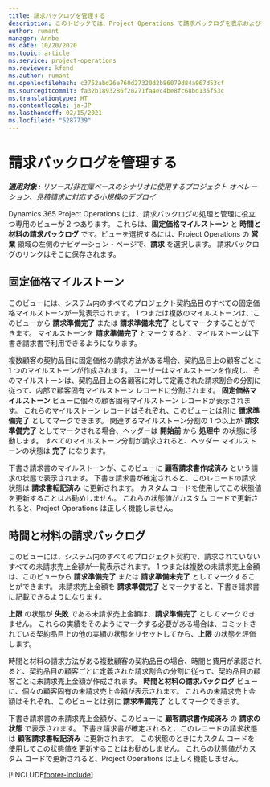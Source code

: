 ```yaml
---
title: 請求バックログを管理する
description: このトピックでは、Project Operations で請求バックログを表示および操作する方法について説明します。
author: rumant
manager: Annbe
ms.date: 10/20/2020
ms.topic: article
ms.service: project-operations
ms.reviewer: kfend
ms.author: rumant
ms.openlocfilehash: c3752abd26e760d27320d2b86079d84a967d53cf
ms.sourcegitcommit: fa32b1893286f20271fa4ec4be8fc68bd135f53c
ms.translationtype: HT
ms.contentlocale: ja-JP
ms.lasthandoff: 02/15/2021
ms.locfileid: "5287739"
---
```

# <a name="manage-the-billing-backlog"></a>請求バックログを管理する

_**適用対象 :** リソース/非在庫ベースのシナリオに使用するプロジェクト オペレーション、見積請求に対応する小規模のデプロイ_

Dynamics 365 Project Operations には、請求バックログの処理と管理に役立つ専用のビューが 2 つあります。 これらは、**固定価格マイルストーン** と **時間と材料の請求バックログ** です。ビューを選択するには、Project Operations の **営業** 領域の左側のナビゲーション・ページで、**請求** を選択します。 請求バックログのリンクはそこに保存されます。

## <a name="fixed-price-milestones"></a>固定価格マイルストーン

このビューには、システム内のすべてのプロジェクト契約品目のすべての固定価格マイルストーンが一覧表示されます。 1 つまたは複数のマイルストーンは、このビューから **請求準備完了** または **請求準備未完了** としてマークすることができます。 マイルストーンを **請求準備完了** とマークすると、マイルストーンは下書き請求書で利用できるようになります。

複数顧客の契約品目に固定価格の請求方法がある場合、契約品目上の顧客ごとに 1 つのマイルストーンが作成されます。 ユーザーはマイルストーンを作成し、そのマイルストーンは、契約品目上の各顧客に対して定義された請求割合の分割に従って、内部で顧客固有マイルストーン レコードに分割されます。 **固定価格マイルストーン** ビューに個々の顧客固有マイルストーン レコードが表示されます。 これらのマイルストーン レコードはそれぞれ、このビューとは別に **請求準備完了** としてマークできます。 関連するマイルストーン分割の 1 つ以上が **請求準備完了** としてマークされる場合、ヘッダーは **開始前** から **処理中** の状態に移動します。 すべてのマイルストーン分割が請求されると、ヘッダー マイルストーンの状態は **完了** になります。

下書き請求書のマイルストーンが、このビューに **顧客請求書作成済み** という請求の状態で表示されます。 下書き請求書が確定されると、このレコードの請求状態は **請求書転記済み** に更新されます。 カスタム コードを使用してこの状態値を更新することはお勧めしません。 これらの状態値がカスタム コードで更新されると、Project Operations は正しく機能しません。

## <a name="time-and-material-billing-backlog"></a>時間と材料の請求バックログ

このビューには、システム内のすべてのプロジェクト契約で、請求されていないすべての未請求売上金額が一覧表示されます。 1 つまたは複数の未請求売上金額は、このビューから **請求準備完了** または **請求準備未完了** としてマークすることができます。 未請求売上金額を **請求準備完了** とマークすると、下書き請求書に記載できるようになります。

**上限** の状態が **失敗** である未請求売上金額は、**請求準備完了** としてマークできません。 これらの実績をそのようにマークする必要がある場合は、コミットされている契約品目上の他の実績の状態をリセットしてから、**上限** の状態を評価します。

時間と材料の請求方法がある複数顧客の契約品目の場合、時間と費用が承認されると、契約品目の顧客ごとに定義された請求割合の分割に従って、契約品目の顧客ごとに未請求売上金額が作成されます。 **時間と材料の請求バックログ** ビューに、個々の顧客固有の未請求売上金額が表示されます。 これらの未請求売上金額はそれぞれ、このビューとは別に **請求準備完了** としてマークできます。

下書き請求書の未請求売上金額が、このビューに **顧客請求書作成済み** の **請求の状態** で表示されます。 下書き請求書が確定されると、このレコードの請求状態は **顧客請求書転記済み** に更新されます。 この状態のときにカスタム コードを使用してこの状態値を更新することはお勧めしません。 これらの状態値がカスタム コードで更新されると、Project Operations は正しく機能しません。


[!INCLUDE[footer-include](../includes/footer-banner.md)]